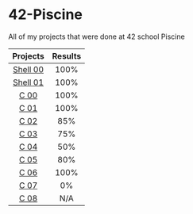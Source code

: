 # 42-Piscine
All of my projects that were done at 42 school Piscine

| Projects | Results |
| :-------:| :---------:|
| [Shell 00](./0shgit) | 100% |
| [Shell 01](./1shgit) | 100% |
| [C 00](./0cgit) | 100% | 
| [C 01](./1cgit) | 100% | 
| [C 02](./2cgit) | 85%  | 
| [C 03](./3cgit) | 75%  | 
| [C 04](./4cgit) | 50%  | 
| [C 05](./5cgit) | 80%  | 
| [C 06](./6cgit) | 100% | 
| [C 07](./7cgit) | 0%   |
| [C 08](./7cgit) | N/A  | 
